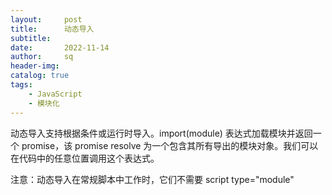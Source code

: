 ```yaml
---
layout:     post
title:      动态导入
subtitle:   
date:       2022-11-14
author:     sq
header-img: 
catalog: true
tags:
    - JavaScript
    - 模块化
---
```

动态导入支持根据条件或运行时导入。import(module) 表达式加载模块并返回一个 promise，该 promise resolve 为一个包含其所有导出的模块对象。我们可以在代码中的任意位置调用这个表达式。

注意：动态导入在常规脚本中工作时，它们不需要 script type="module"
